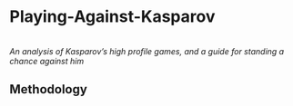 <h1>Playing-Against-Kasparov</h1><br>
<i>An analysis of Kasparov’s high profile games, and a guide for standing a chance against him</i><br>
<h2>Methodology</h2>

